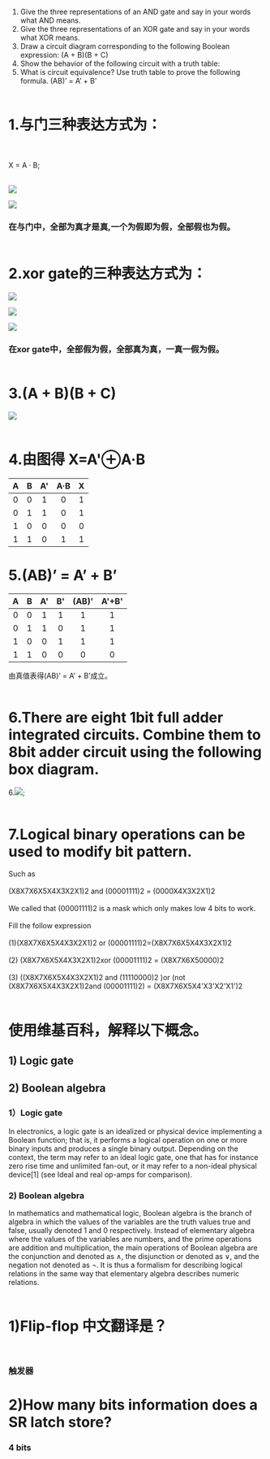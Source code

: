 1) Give the three representations of an AND gate and say in your
words what AND means.
2) Give the three representations of an XOR gate and say in your
words what XOR means.
3) Draw a circuit diagram corresponding to the following Boolean
expression: (A + B)(B + C)
4) Show the behavior of the following circuit with a truth table:
5) What is circuit equivalence? Use truth table to prove the
following formula.
(AB)’ = A’ + B’<br/><br/>


# 1.与门三种表达方式为：<br/><br/>
X = A · B;<br/><br/>

![](images/11.png)

![](images/22.png) 

### 在与门中，全部为真才是真,一个为假即为假，全部假也为假。<br/><br/>

# 2.xor gate的三种表达方式为：

![](images/xor1.PNG) 

![](images/xor2.PNG) 

![](images/xor3.PNG) 

### 在xor gate中，全部假为假，全部真为真，一真一假为假。<br/><br/>

#  3.(A + B)(B + C)<br/>

![](images/ABBC.JPG)<br/><br/>

# 4.由图得 X=A'⊕A·B<br/>

|A|B|A'|A·B|X|
|:-:|:-:|:-:|:-:|:-:|
|0|0|1|0|1|
|0|1|1|0|1|
|1|0|0|0|0|
|1|1|0|1|1|<br/><br/>

# 5.(AB)’ = A’ + B’<br/>

|A|B|A'|B'|(AB)'|A'+B'|
|:-:|:-:|:-:|:-:|:-:|:-:|
|0|0|1|1|1|1|
|0|1|1|0|1|1|
|1|0|0|1|1|1|
|1|1|0|0|0|0|<br/>

由真值表得(AB)’ = A’ + B’成立。<br/><br/>


 # 6.There are eight 1bit full adder integrated circuits. Combine them to 8bit adder circuit using the following box diagram.<br/>

6.![](images/add.jpg);<br/><br/>

# 7.Logical binary operations can be used to modify bit pattern. <br/>
Such as<br/><br/>
(X8X7X6X5X4X3X2X1)2 and (00001111)2 = (0000X4X3X2X1)2<br/><br/>
We called that (00001111)2 is a mask which only makes low 4 bits to work.<br/><br/>
Fill the follow expression<br/><br/>
(1)(X8X7X6X5X4X3X2X1)2 or (00001111)2=(X8X7X6X5X4X3X2X1)2<br/><br/>
(2) (X8X7X6X5X4X3X2X1)2xor (00001111)2 = (X8X7X6X50000)2<br/><br/>
(3) ((X8X7X6X5X4X3X2X1)2 and (11110000)2 )or
(not (X8X7X6X5X4X3X2X1)2and (00001111)2) = 
(X8X7X6X5X4'X3'X2'X1')2<br/><br/>


# 使用维基百科，解释以下概念。
## 1) Logic gate<br/>
## 2) Boolean algebra<br/>

### 1）Logic gate<br/>
In electronics, a logic gate is an idealized or physical device implementing a Boolean function; that is, it performs a logical operation on one or more binary inputs and produces a single binary output. Depending on the context, the term may refer to an ideal logic gate, one that has for instance zero rise time and unlimited fan-out, or it may refer to a non-ideal physical device[1] (see Ideal and real op-amps for comparison).<br/>

### 2) Boolean algebra<br/>
In mathematics and mathematical logic, Boolean algebra is the branch of algebra in which the values of the variables are the truth values true and false, usually denoted 1 and 0 respectively. Instead of elementary algebra where the values of the variables are numbers, and the prime operations are addition and multiplication, the main operations of Boolean algebra are the conjunction and denoted as ∧, the disjunction or denoted as ∨, and the negation not denoted as ¬. It is thus a formalism for describing logical relations in the same way that elementary algebra describes numeric relations.<br/><br/>


# 1)Flip-flop 中文翻译是？<br/><br/>
### 触发器

# 2)How many bits information does a SR latch store?<br/>
### 4 bits